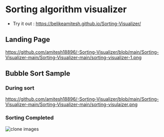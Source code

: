 # Sorting algorithm visualizer
 - Try it out : https://belikeamitesh.github.io/Sorting-Visualizer/

## Landing Page
https://github.com/amitesh18896/-Sorting-Visualizer/blob/main/Sorting-Visualizer-main/Sorting-Visualizer-main/sorting-visualizer-1.png

## Bubble Sort Sample

### During sort
https://github.com/amitesh18896/-Sorting-Visualizer/blob/main/Sorting-Visualizer-main/Sorting-Visualizer-main/sorting-visulaizer.png

### Sorting Completed
![clone images](/sorting-visulaizer.png)
